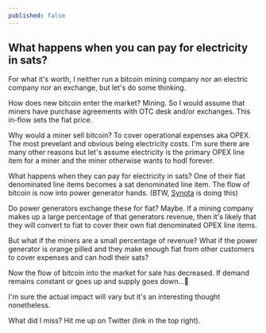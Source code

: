 ```yaml
---
published: false
---
```

## What happens when you can pay for electricity in sats?

For what it's worth, I neither run a bitcoin mining company nor an electric company nor an exchange, but let's do some thinking.

How does new bitcoin enter the market? Mining. So I would assume that miners have purchase agreements with OTC desk and/or exchanges. This in-flow sets the fiat price.

Why would a miner sell bitcoin? To cover operational expenses aka OPEX. The most prevelant and obvious being electricity costs. I'm sure there are many other reasons but let's assume electricity is the primary OPEX line item for a miner and the miner otherwise wants to hodl forever.

What happens when they can pay for electricity in sats? One of their fiat denominated line items becomes a sat denominated line item. The flow of bitcoin is now into power generator hands. (BTW, [Synota](https://www.synota.io) is doing this)

Do power generators exchange these for fiat? Maybe. If a mining company makes up a large percentage of that generators revenue, then it's likely that they will convert to fiat to cover their own fiat denominated OPEX line items. 

But what if the miners are a small percentage of revenue? What if the power generator is orange pilled and they make enough fiat from other customers to cover expenses and can hodl their sats?

Now the flow of bitcoin into the market for sale has decreased. If demand remains constant or goes up and supply goes down...🤔

I'm sure the actual impact will vary but it's an interesting thought nonetheless.

What did I miss? Hit me up on Twitter (link in the top right).
